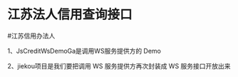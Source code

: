 # 江苏法人信用查询接口
#江苏信用办法人

1、JsCreditWsDemoGa是调用WS服务提供方的 Demo


2、jiekou项目是我们要把调用 WS 服务提供方再次封装成 WS 服务接口开放出来


